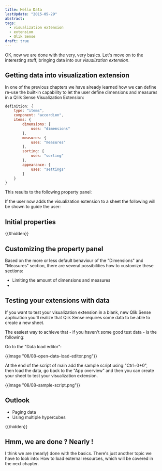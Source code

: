 ```yaml
---
title: Hello Data
lastUpdate: "2015-05-29"
abstract:
tags:
  - visualization extension
  - extension
  - Qlik Sense
draft: true
---
```


OK, now we are done with the very, very basics. Let's move on to the interesting stuff, bringing data into our _visualization extension_.

## Getting data into visualization extension
In one of the previous chapters we have already learned how we can define re-use the built-in capability to let the user define dimensions and measures in a Qlilk Sense Visualization Extension:

```javascript
definition: {
	type: "items",
	component: "accordion",
	items: {
		dimensions: {
			uses: "dimensions"
		},
		measures: {
			uses: "measures"
		},
		sorting: {
			uses: "sorting"
		},
		appearance: {
			uses: "settings"
		}
	}
}
```

This results to the following property panel:


If the user now adds the visualization extension to a sheet the following will be shown to guide the user:



## Initial properties

{{#hidden}}

## Customizing the property panel

Based on the more or less default behaviour of the "Dimensions" and "Measures" section, there are several possibilities how to customize these sections:

- Limiting the amount of dimensions and measures
- 

## Testing your extensions with data
If you want to test your visualization extension in a blank, new Qlik Sense application you'll realize that Qlik Sense requires some data to be able to create a new sheet.

The easiest way to achieve that - if you haven't some good test data - is the following:

Go to the "Data load editor":

{{image "08/08-open-data-load-editor.png"}}

At the end of the script of main add the sample script using "Ctrl+0+0", then load the data, go back to the "App overview" and then you can create your sheet to test your visualization extension.

{{image "08/08-sample-script.png"}}

## Outlook

- Paging data
- Using multiple hypercubes

{{/hidden}}


## Hmm, we are done ? Nearly !
I think we are (nearly) done with the basics. There's just another topic we have to look into: How to load external resources, which will be covered in the next chapter.